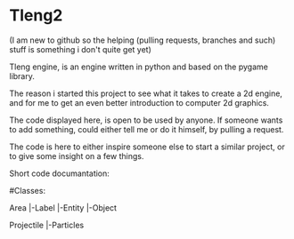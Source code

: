 # Tleng2

(I am new to github so the helping (pulling requests, branches and such) stuff is something i don't quite get yet)

Tleng engine, is an engine written in python and based on the pygame library.

The reason i started this project to see what it takes to create a 2d engine, and for me to get an even better introduction to computer 2d graphics.

The code displayed here, is open to be used by anyone. If someone wants to add something, could either tell me or do it himself, by pulling a request.

The code is here to either inspire someone else to start a similar project, or to give some insight on a few things.

Short code documantation:

#Classes:

Area
|-Label
|-Entity
|-Object

Projectile
|-Particles

